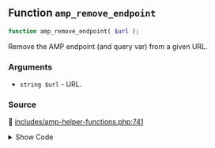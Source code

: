 ## Function `amp_remove_endpoint`

```php
function amp_remove_endpoint( $url );
```

Remove the AMP endpoint (and query var) from a given URL.

### Arguments

* `string $url` - URL.

### Source

:link: [includes/amp-helper-functions.php:741](../../includes/amp-helper-functions.php#L741-L750)

<details>
<summary>Show Code</summary>

```php
function amp_remove_endpoint( $url ) {

	// Strip endpoint.
	$url = preg_replace( ':/' . preg_quote( amp_get_slug(), ':' ) . '(?=/?(\?|#|$)):', '', $url );

	// Strip query var.
	$url = remove_query_arg( amp_get_slug(), $url );

	return $url;
}
```

</details>
